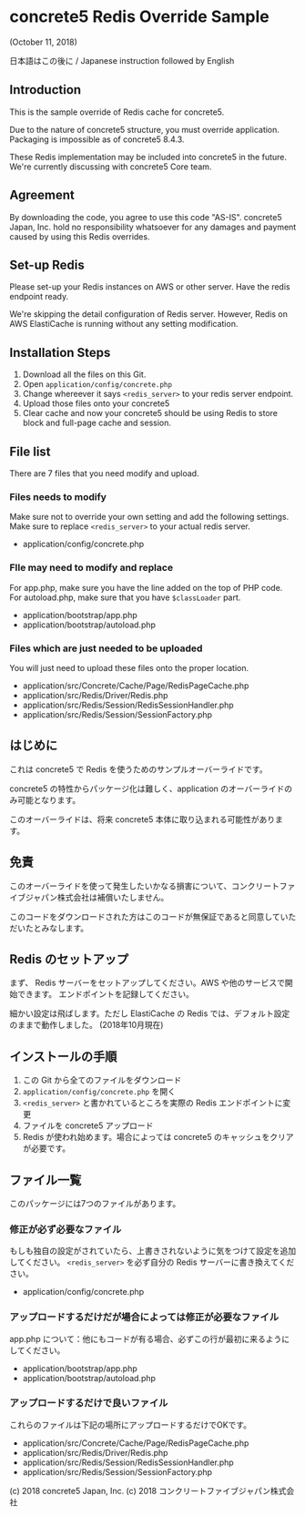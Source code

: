 # concrete5 Redis Override Sample

(October 11, 2018)

日本語はこの後に / Japanese instruction followed by English

## Introduction

This is the sample override of Redis cache for concrete5.

Due to the nature of concrete5 structure, you must override application. Packaging is impossible as of concrete5 8.4.3.

These Redis implementation may be included into concrete5 in the future. We're currently discussing with concrete5 Core team.

## Agreement

By downloading the code, you agree to use this code "AS-IS". concrete5 Japan, Inc. hold no responsibility whatsoever for any damages and payment caused by using this Redis overrides.

## Set-up Redis

Please set-up your Redis instances on AWS or other server.
Have the redis endpoint ready.

We're skipping the detail configuration of Redis server. However, Redis on AWS ElastiCache is running without any setting modification.

## Installation Steps

1. Download all the files on this Git.
1. Open `application/config/concrete.php` 
1. Change whereever it says `<redis_server>` to
 your redis server endpoint.
1. Upload those files onto your concrete5
1. Clear cache and now your concrete5 should be using Redis to store block and full-page cache and session.


## File list

There are 7 files that you need modify and upload.

### Files needs to modify

Make sure not to override your own setting and add the following settings. Make sure to replace `<redis_server>` to your actual redis server.

- application/config/concrete.php

### FIle may need to modify and replace

For app.php, make sure you have the line added on the top of PHP code.
For autoload.php, make sure that you have `$classLoader` part.

- application/bootstrap/app.php
- application/bootstrap/autoload.php

### Files which are just needed to be uploaded

You will just need to upload these files onto the proper location.

- application/src/Concrete/Cache/Page/RedisPageCache.php
- application/src/Redis/Driver/Redis.php
- application/src/Redis/Session/RedisSessionHandler.php
- application/src/Redis/Session/SessionFactory.php

## はじめに

これは concrete5 で Redis を使うためのサンプルオーバーライドです。

concrete5 の特性からパッケージ化は難しく、application のオーバーライドのみ可能となります。

このオーバーライドは、将来 concrete5 本体に取り込まれる可能性があります。

## 免責

このオーバーライドを使って発生したいかなる損害について、コンクリートファイブジャパン株式会社は補償いたしません。

このコードをダウンロードされた方はこのコードが無保証であると同意していただいたとみなします。

## Redis のセットアップ

まず、 Redis サーバーをセットアップしてください。AWS や他のサービスで開始できます。
エンドポイントを記録してください。

細かい設定は飛ばします。ただし ElastiCache の Redis では、デフォルト設定のままで動作しました。 (2018年10月現在)

## インストールの手順

1. この Git から全てのファイルをダウンロード
1. `application/config/concrete.php` を開く
1. `<redis_server>` と書かれているところを実際の Redis エンドポイントに変更
1. ファイルを concrete5 アップロード
1. Redis が使われ始めます。場合によっては concrete5 のキャッシュをクリアが必要です。


## ファイル一覧

このパッケージには7つのファイルがあります。

### 修正が必ず必要なファイル

もしも独自の設定がされていたら、上書きされないように気をつけて設定を追加してください。 `<redis_server>` を必ず自分の Redis サーバーに書き換えてください。

- application/config/concrete.php

### アップロードするだけだが場合によっては修正が必要なファイル

app.php について：他にもコードが有る場合、必ずこの行が最初に来るようにしてください。

- application/bootstrap/app.php
- application/bootstrap/autoload.php

### アップロードするだけで良いファイル

これらのファイルは下記の場所にアップロードするだけでOKです。

- application/src/Concrete/Cache/Page/RedisPageCache.php
- application/src/Redis/Driver/Redis.php
- application/src/Redis/Session/RedisSessionHandler.php
- application/src/Redis/Session/SessionFactory.php


(c) 2018 concrete5 Japan, Inc.
(c) 2018 コンクリートファイブジャパン株式会社